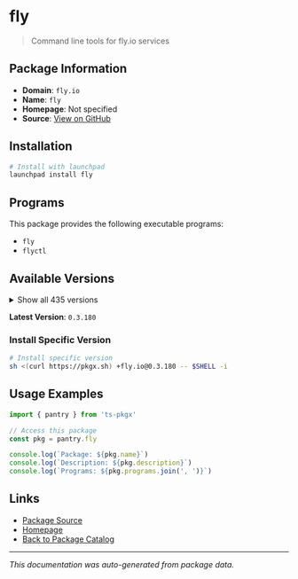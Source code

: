 # fly

> Command line tools for fly.io services

## Package Information

- **Domain**: `fly.io`
- **Name**: `fly`
- **Homepage**: Not specified
- **Source**: [View on GitHub](https://github.com/pkgxdev/pantry/tree/main/projects/fly.io/package.yml)

## Installation

```bash
# Install with launchpad
launchpad install fly
```

## Programs

This package provides the following executable programs:

- `fly`
- `flyctl`

## Available Versions

<details>
<summary>Show all 435 versions</summary>

- `0.3.180`, `0.3.178`, `0.3.177`, `0.3.176`, `0.3.175`
- `0.3.174`, `0.3.172`, `0.3.171`, `0.3.170`, `0.3.169`
- `0.3.168`, `0.3.167`, `0.3.166`, `0.3.165`, `0.3.164`
- `0.3.163`, `0.3.162`, `0.3.161`, `0.3.160`, `0.3.159`
- `0.3.158`, `0.3.157`, `0.3.156`, `0.3.155`, `0.3.154`
- `0.3.153`, `0.3.152`, `0.3.151`, `0.3.149`, `0.3.148`
- `0.3.147`, `0.3.146`, `0.3.145`, `0.3.144`, `0.3.143`
- `0.3.142`, `0.3.141`, `0.3.140`, `0.3.139`, `0.3.138`
- `0.3.137`, `0.3.136`, `0.3.135`, `0.3.134`, `0.3.132`
- `0.3.131`, `0.3.130`, `0.3.129`, `0.3.128`, `0.3.126`
- `0.3.125`, `0.3.124`, `0.3.123`, `0.3.122`, `0.3.121`
- `0.3.120`, `0.3.119`, `0.3.118`, `0.3.117`, `0.3.116`
- `0.3.115`, `0.3.114`, `0.3.113`, `0.3.112`, `0.3.110`
- `0.3.108`, `0.3.107`, `0.3.106`, `0.3.105`, `0.3.104`
- `0.3.103`, `0.3.102`, `0.3.101`, `0.3.99`, `0.3.98`
- `0.3.97`, `0.3.96`, `0.3.95`, `0.3.94`, `0.3.93`
- `0.3.92`, `0.3.91`, `0.3.90`, `0.3.89`, `0.3.87`
- `0.3.86`, `0.3.85`, `0.3.84`, `0.3.83`, `0.3.82`
- `0.3.81`, `0.3.80`, `0.3.79`, `0.3.78`, `0.3.77`
- `0.3.75`, `0.3.74`, `0.3.73`, `0.3.72`, `0.3.71`
- `0.3.70`, `0.3.69`, `0.3.68`, `0.3.67`, `0.3.66`
- `0.3.65`, `0.3.64`, `0.3.63`, `0.3.62`, `0.3.61`
- `0.3.60`, `0.3.59`, `0.3.58`, `0.3.57`, `0.3.56`
- `0.3.55`, `0.3.54`, `0.3.53`, `0.3.52`, `0.3.51`
- `0.3.50`, `0.3.49`, `0.3.48`, `0.3.47`, `0.3.46`
- `0.3.45`, `0.3.44`, `0.3.43`, `0.3.42`, `0.3.41`
- `0.3.40`, `0.3.39`, `0.3.38`, `0.3.37`, `0.3.36`
- `0.3.35`, `0.3.34`, `0.3.33`, `0.3.32`, `0.3.31`
- `0.3.30`, `0.3.29`, `0.3.28`, `0.3.27`, `0.3.25`
- `0.3.24`, `0.3.23`, `0.3.22`, `0.3.18`, `0.3.17`
- `0.3.16`, `0.3.15`, `0.3.14`, `0.3.13`, `0.3.12`
- `0.3.11`, `0.3.10`, `0.3.8`, `0.3.7`, `0.3.6`
- `0.3.5`, `0.3.4`, `0.3.2`, `0.3.1`, `0.3.0`
- `0.2.127`, `0.2.126`, `0.2.125`, `0.2.124`, `0.2.123`
- `0.2.122`, `0.2.121`, `0.2.120`, `0.2.119`, `0.2.118`
- `0.2.117`, `0.2.116`, `0.2.115`, `0.2.114`, `0.2.112`
- `0.2.111`, `0.2.110`, `0.2.109`, `0.2.108`, `0.2.107`
- `0.2.106`, `0.2.104`, `0.2.103`, `0.2.102`, `0.2.101`
- `0.2.100`, `0.2.99`, `0.2.98`, `0.2.97`, `0.2.96`
- `0.2.95`, `0.2.94`, `0.2.92`, `0.2.91`, `0.2.90`
- `0.2.89`, `0.2.88`, `0.2.87`, `0.2.86`, `0.2.85`
- `0.2.84`, `0.2.80`, `0.2.73`, `0.2.72`, `0.2.71`
- `0.2.69`, `0.2.68`, `0.2.67`, `0.2.66`, `0.2.65`
- `0.2.64`, `0.2.63`, `0.2.62`, `0.2.61`, `0.2.60`
- `0.2.59`, `0.2.58`, `0.2.57`, `0.2.56`, `0.2.55`
- `0.2.54`, `0.2.53`, `0.2.52`, `0.2.51`, `0.2.50`
- `0.2.49`, `0.2.48`, `0.2.47`, `0.2.46`, `0.2.45`
- `0.2.44`, `0.2.43`, `0.2.42`, `0.2.41`, `0.2.40`
- `0.2.39`, `0.2.38`, `0.2.37`, `0.2.36`, `0.2.35`
- `0.2.34`, `0.2.33`, `0.2.32`, `0.2.31`, `0.2.30`
- `0.2.29`, `0.2.28`, `0.2.27`, `0.2.26`, `0.2.25`
- `0.2.24`, `0.2.23`, `0.2.22`, `0.2.21`, `0.2.20`
- `0.2.19`, `0.2.18`, `0.2.17`, `0.2.16`, `0.2.15`
- `0.2.14`, `0.2.13`, `0.2.12`, `0.2.11`, `0.2.10`
- `0.2.9`, `0.2.8`, `0.2.7`, `0.2.6`, `0.2.5`
- `0.2.4`, `0.2.3`, `0.2.2`, `0.2.1`, `0.2.0`
- `0.1.149`, `0.1.148`, `0.1.147`, `0.1.146`, `0.1.145`
- `0.1.144`, `0.1.143`, `0.1.142`, `0.1.141`, `0.1.140`
- `0.1.139`, `0.1.138`, `0.1.137`, `0.1.136`, `0.1.135`
- `0.1.134`, `0.1.133`, `0.1.132`, `0.1.131`, `0.1.130`
- `0.1.129`, `0.1.128`, `0.1.127`, `0.1.126`, `0.1.125`
- `0.1.124`, `0.1.123`, `0.1.122`, `0.1.121`, `0.1.120`
- `0.1.119`, `0.1.118`, `0.1.117`, `0.1.115`, `0.1.114`
- `0.1.112`, `0.1.111`, `0.1.110`, `0.1.109`, `0.1.108`
- `0.1.107`, `0.1.106`, `0.1.104`, `0.1.103`, `0.1.102`
- `0.1.101`, `0.1.100`, `0.1.99`, `0.1.98`, `0.1.97`
- `0.1.96`, `0.1.95`, `0.1.94`, `0.1.93`, `0.1.92`
- `0.1.91`, `0.1.90`, `0.1.89`, `0.1.88`, `0.1.87`
- `0.1.86`, `0.1.85`, `0.1.84`, `0.1.83`, `0.1.82`
- `0.1.81`, `0.1.80`, `0.1.79`, `0.1.78`, `0.1.77`
- `0.1.76`, `0.1.75`, `0.1.71`, `0.1.70`, `0.1.69`
- `0.1.68`, `0.1.67`, `0.1.66`, `0.1.65`, `0.1.64`
- `0.1.63`, `0.1.62`, `0.1.61`, `0.1.60`, `0.1.59`
- `0.1.58`, `0.1.57`, `0.1.56`, `0.1.55`, `0.1.54`
- `0.1.53`, `0.1.52`, `0.1.51`, `0.1.50`, `0.1.49`
- `0.1.48`, `0.1.47`, `0.1.46`, `0.1.45`, `0.1.44`
- `0.1.43`, `0.1.42`, `0.1.41`, `0.1.40`, `0.1.39`
- `0.1.38`, `0.1.37`, `0.1.36`, `0.1.35`, `0.1.34`
- `0.1.33`, `0.1.32`, `0.1.31`, `0.1.30`, `0.1.29`
- `0.1.28`, `0.1.27`, `0.1.26`, `0.1.25`, `0.1.24`
- `0.1.23`, `0.1.22`, `0.1.21`, `0.1.20`, `0.1.19`
- `0.1.18`, `0.1.17`, `0.1.16`, `0.1.15`, `0.1.14`
- `0.1.13`, `0.1.12`, `0.1.11`, `0.1.10`, `0.1.9`
- `0.1.8`, `0.1.7`, `0.1.6`, `0.1.5`, `0.1.4`
- `0.1.3`, `0.1.2`, `0.1.1`, `0.1.0`, `0.0.559`
- `0.0.558`, `0.0.557`, `0.0.556`, `0.0.555`, `0.0.554`
- `0.0.553`, `0.0.552`, `0.0.551`, `0.0.550`, `0.0.548`

</details>

**Latest Version**: `0.3.180`

### Install Specific Version

```bash
# Install specific version
sh <(curl https://pkgx.sh) +fly.io@0.3.180 -- $SHELL -i
```

## Usage Examples

```typescript
import { pantry } from 'ts-pkgx'

// Access this package
const pkg = pantry.fly

console.log(`Package: ${pkg.name}`)
console.log(`Description: ${pkg.description}`)
console.log(`Programs: ${pkg.programs.join(', ')}`)
```

## Links

- [Package Source](https://github.com/pkgxdev/pantry/tree/main/projects/fly.io/package.yml)
- [Homepage](#)
- [Back to Package Catalog](../../package-catalog.md)

---

*This documentation was auto-generated from package data.*
